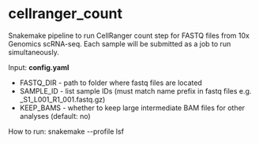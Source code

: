 # cellranger_count
Snakemake pipeline to run CellRanger count step for FASTQ files from 10x Genomics scRNA-seq. Each sample will be submitted as a job to run simultaneously.

Input:
**config.yaml**
* FASTQ_DIR - path to folder where fastq files are located
* SAMPLE_ID - list sample IDs (must match name prefix in fastq files e.g. <sample1>_S1_L001_R1_001.fastq.gz)
* KEEP_BAMS - whether to keep large intermediate BAM files for other analyses (default: no)

How to run:
snakemake --profile lsf
